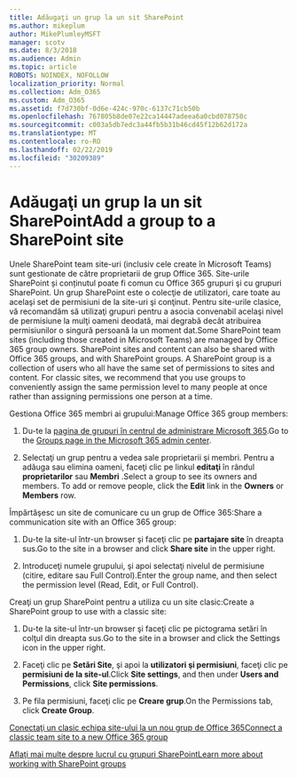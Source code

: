 ```yaml
---
title: Adăugaţi un grup la un sit SharePoint
ms.author: mikeplum
author: MikePlumleyMSFT
manager: scotv
ms.date: 8/3/2018
ms.audience: Admin
ms.topic: article
ROBOTS: NOINDEX, NOFOLLOW
localization_priority: Normal
ms.collection: Adm_O365
ms.custom: Adm_O365
ms.assetid: f7d730bf-0d6e-424c-970c-6137c71cb50b
ms.openlocfilehash: 767805b8de07e22ca14447adeea6a0cbd078750c
ms.sourcegitcommit: c003a5db7edc3a44fb5b31b46cd45f12b62d172a
ms.translationtype: MT
ms.contentlocale: ro-RO
ms.lasthandoff: 02/22/2019
ms.locfileid: "30209389"
---
```

# <a name="add-a-group-to-a-sharepoint-site"></a><span data-ttu-id="fdd1d-102">Adăugaţi un grup la un sit SharePoint</span><span class="sxs-lookup"><span data-stu-id="fdd1d-102">Add a group to a SharePoint site</span></span>

<span data-ttu-id="fdd1d-p101">Unele SharePoint team site-uri (inclusiv cele create în Microsoft Teams) sunt gestionate de către proprietarii de grup Office 365. Site-urile SharePoint și conținutul poate fi comun cu Office 365 grupuri şi cu grupuri SharePoint. Un grup SharePoint este o colecţie de utilizatori, care toate au acelaşi set de permisiuni de la site-uri şi conţinut. Pentru site-urile clasice, vă recomandăm să utilizaţi grupuri pentru a asocia convenabil acelaşi nivel de permisiune la mulţi oameni deodată, mai degrabă decât atribuirea permisiunilor o singură persoană la un moment dat.</span><span class="sxs-lookup"><span data-stu-id="fdd1d-p101">Some SharePoint team sites (including those created in Microsoft Teams) are managed by Office 365 group owners. SharePoint sites and content can also be shared with Office 365 groups, and with SharePoint groups. A SharePoint group is a collection of users who all have the same set of permissions to sites and content. For classic sites, we recommend that you use groups to conveniently assign the same permission level to many people at once rather than assigning permissions one person at a time.</span></span>
  
<span data-ttu-id="fdd1d-107">Gestiona Office 365 membri ai grupului:</span><span class="sxs-lookup"><span data-stu-id="fdd1d-107">Manage Office 365 group members:</span></span>
  
1. <span data-ttu-id="fdd1d-108">Du-te la [pagina de grupuri în centrul de administrare Microsoft 365](https://portal.office.com/adminportal/home#/groups).</span><span class="sxs-lookup"><span data-stu-id="fdd1d-108">Go to the [Groups page in the Microsoft 365 admin center](https://portal.office.com/adminportal/home#/groups).</span></span>
    
2. <span data-ttu-id="fdd1d-p102">Selectaţi un grup pentru a vedea sale proprietarii şi membri. Pentru a adăuga sau elimina oameni, faceţi clic pe linkul **editaţi** în rândul **proprietarilor** sau **Membri** .</span><span class="sxs-lookup"><span data-stu-id="fdd1d-p102">Select a group to see its owners and members. To add or remove people, click the **Edit** link in the **Owners** or **Members** row.</span></span> 
    
<span data-ttu-id="fdd1d-111">Împărtăşesc un site de comunicare cu un grup de Office 365:</span><span class="sxs-lookup"><span data-stu-id="fdd1d-111">Share a communication site with an Office 365 group:</span></span>
  
1. <span data-ttu-id="fdd1d-112">Du-te la site-ul într-un browser şi faceţi clic pe **partajare site** în dreapta sus.</span><span class="sxs-lookup"><span data-stu-id="fdd1d-112">Go to the site in a browser and click **Share site** in the upper right.</span></span> 
    
2. <span data-ttu-id="fdd1d-113">Introduceţi numele grupului, şi apoi selectaţi nivelul de permisiune (citire, editare sau Full Control).</span><span class="sxs-lookup"><span data-stu-id="fdd1d-113">Enter the group name, and then select the permission level (Read, Edit, or Full Control).</span></span>
    
<span data-ttu-id="fdd1d-114">Creaţi un grup SharePoint pentru a utiliza cu un site clasic:</span><span class="sxs-lookup"><span data-stu-id="fdd1d-114">Create a SharePoint group to use with a classic site:</span></span>
  
1. <span data-ttu-id="fdd1d-115">Du-te la site-ul într-un browser şi faceţi clic pe pictograma setări în colţul din dreapta sus.</span><span class="sxs-lookup"><span data-stu-id="fdd1d-115">Go to the site in a browser and click the Settings icon in the upper right.</span></span>
    
2. <span data-ttu-id="fdd1d-116">Faceţi clic pe **Setări Site**, şi apoi la **utilizatori şi permisiuni**, faceţi clic pe **permisiuni de la site-ul**.</span><span class="sxs-lookup"><span data-stu-id="fdd1d-116">Click **Site settings**, and then under **Users and Permissions**, click **Site permissions**.</span></span>
    
3. <span data-ttu-id="fdd1d-117">Pe fila permisiuni, faceţi clic pe **Creare grup**.</span><span class="sxs-lookup"><span data-stu-id="fdd1d-117">On the Permissions tab, click **Create Group**.</span></span>
    
[<span data-ttu-id="fdd1d-118">Conectaţi un clasic echipa site-ului la un nou grup de Office 365</span><span class="sxs-lookup"><span data-stu-id="fdd1d-118">Connect a classic team site to a new Office 365 group</span></span>](https://go.microsoft.com/fwlink/?linkid=2008654)
  
[<span data-ttu-id="fdd1d-119">Aflaţi mai multe despre lucrul cu grupuri SharePoint</span><span class="sxs-lookup"><span data-stu-id="fdd1d-119">Learn more about working with SharePoint groups</span></span>](https://go.microsoft.com/fwlink/?linkid=874658)
  


